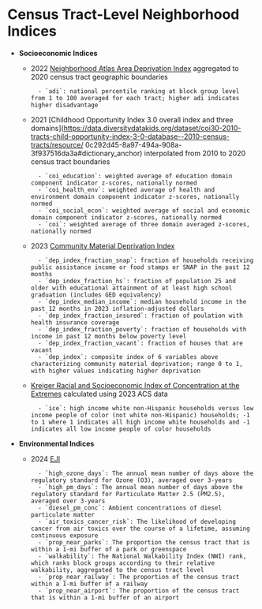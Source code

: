 # Census Tract-Level Neighborhood Indices

- **Socioeconomic Indices**
  
    + 2022 [Neighborhood Atlas Area Deprivation Index](https://www.neighborhoodatlas.medicine.wisc.edu/) aggregated to 2020 census tract geographic boundaries

            - `adi`: national percentile ranking at block group level from 1 to 100 averaged for each tract; higher adi indicates higher disadvantage

    + 2021 [Childhood Opportunity Index 3.0 overall index and three domains](https://data.diversitydatakids.org/dataset/coi30-2010-tracts-child-opportunity-index-3-0-database--2010-census-tracts/resource/
    0c292d45-8a97-494a-908a-3f937516da3a#dictionary_anchor) interpolated from 2010 to 2020 census tract boundaries

            - `coi_education`: weighted average of education domain component indicator z-scores, nationally normed 
            - `coi_health_env`: weighted average of health and environment domain component indicator z-scores, nationally normed 
            - `coi_social_econ`: weighted average of social and economic domain component indicator z-scores, nationally normed 
            - `coi`: weighted average of three domain averaged z-scores, nationally normed

    + 2023 [Community Material Deprivation Index](https://geomarker.io/dep_index/)

            - `dep_index_fraction_snap`: fraction of households receiving public assistance income or food stamps or SNAP in the past 12 months
            - `dep_index_fraction_hs`: fraction of population 25 and older with educational attainment of at least high school graduation (includes GED equivalency)
            - `dep_index_median_income`: median household income in the past 12 months in 2023 inflation-adjusted dollars
            - `dep_index_fraction_insured`: fraction of poulation with health insurance coverage
            - `dep_index_fraction_poverty`: fraction of households with income in past 12 months below poverty level
            - `dep_index_fraction_vacant`: fraction of houses that are vacant
            - `dep_index`: composite index of 6 variables above characterizing community material deprivation; range 0 to 1, with higher values indicating higher deprivation

    + [Kreiger Racial and Socioeconomic Index of Concentration at the Extremes](https://www.hsph.harvard.edu/thegeocodingproject/covid-19-resources/) calculated using 2023 ACS data

            - `ice`: high income white non-Hispanic households versus low income people of color (not white non-Hispanic) households; -1 to 1 where 1 indicates all high income white households and -1 indicates all low income people of color households

- **Environmental Indices**

    + 2024 [EJI](https://www.atsdr.cdc.gov/place-health/php/eji/?CDC_AAref_Val=https://www.atsdr.cdc.gov/placeandhealth/eji/index.html)

            - `high_ozone_days`: The annual mean number of days above the regulatory standard for Ozone (O3), averaged over 3-years 
            - `high_pm_days`: The annual mean number of days above the regulatory standard for Particulate Matter 2.5 (PM2.5), averaged over 3-years  
            - `diesel_pm_conc`: Ambient concentrations of diesel particulate matter 
            - `air_toxics_cancer_risk`: The likelihood of developing cancer from air toxics over the course of a lifetime, assuming continuous exposure 
            - `prop_near_parks`: The proportion the census tract that is within a 1-mi buffer of a park or greenspace
            - `walkability`: The National Walkability Index (NWI) rank, which ranks block groups according to their relative walkability, aggregated to the census tract level 
            - `prop_near_railway`: The proportion of the census tract within a 1-mi buffer of a railway 
            - `prop_near_airport`: The proportion of the census tract that is within a 1-mi buffer of an airport    
